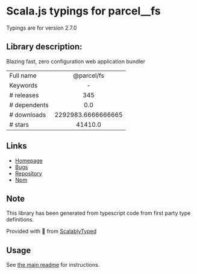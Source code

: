 
# Scala.js typings for parcel__fs

Typings are for version 2.7.0

## Library description:
Blazing fast, zero configuration web application bundler

|                    |                 |
| ------------------ | :-------------: |
| Full name          | @parcel/fs |
| Keywords           | - |
| # releases         | 345 |
| # dependents       | 0.0 |
| # downloads        | 2292983.6666666665 |
| # stars            | 41410.0 |

## Links
- [Homepage](https://github.com/parcel-bundler/parcel#readme)
- [Bugs](https://github.com/parcel-bundler/parcel/issues)
- [Repository](https://github.com/parcel-bundler/parcel)
- [Npm](https://www.npmjs.com/package/%40parcel%2Ffs)
    


## Note
This library has been generated from typescript code from first party type definitions.

Provided with :purple_heart: from [ScalablyTyped](https://github.com/oyvindberg/ScalablyTyped)

## Usage
See [the main readme](../../readme.md) for instructions.


